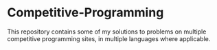 # Competitive-Programming

This repository contains some of my solutions to problems on multiple competitive programming sites, in multiple languages where applicable.